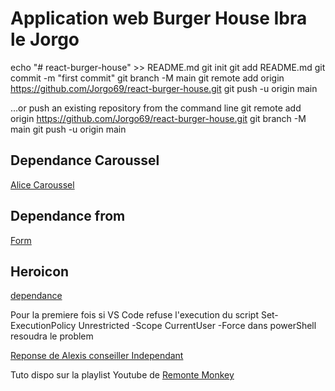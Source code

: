 # Application web Burger House Ibra le Jorgo
echo "# react-burger-house" >> README.md
git init
git add README.md
git commit -m "first commit"
git branch -M main
git remote add origin https://github.com/Jorgo69/react-burger-house.git
git push -u origin main

…or push an existing repository from the command line
git remote add origin https://github.com/Jorgo69/react-burger-house.git
git branch -M main
git push -u origin main

## Dependance Caroussel
[Alice Caroussel](https://www.npmjs.com/package/react-alice-carousel)

## Dependance from
[Form](https://www.npmjs.com/package/@tailwindcss/forms)

## Heroicon
[dependance](https://heroicons.com/)

Pour la premiere fois si VS Code refuse l'execution du script
Set-ExecutionPolicy Unrestricted -Scope CurrentUser -Force dans powerShell resoudra le problem


[Reponse de Alexis conseiller Independant](https://answers.microsoft.com/fr-fr/windows/forum/all/lever-la-restriction-des-scripts-sous-win-10/31ea5b49-2d37-4ef2-9505-0bc37c436d05)


Tuto dispo sur la playlist Youtube de 
[Remonte Monkey](https://youtube.com/playlist?list=PLtKaauZVThjDU0MtbTq29AWcCQpslv1PV&si=iCaeb-719sPD0FG5)